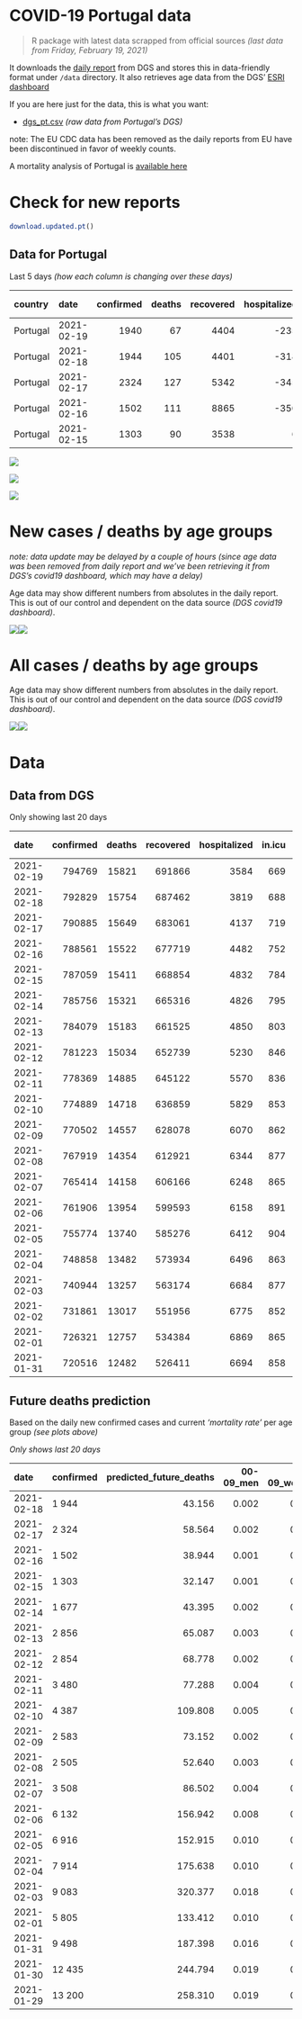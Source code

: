 COVID-19 Portugal data
================

> R package with latest data scrapped from official sources *(last data
> from Friday, February 19, 2021)*

It downloads the [daily
report](https://covid19.min-saude.pt/relatorio-de-situacao/) from DGS
and stores this in data-friendly format under `/data` directory. It also
retrieves age data from the DGS’ [ESRI
dashboard](https://covid19.min-saude.pt/ponto-de-situacao-atual-em-portugal/)

If you are here just for the data, this is what you want:

  - [dgs\_pt.csv](raw/master/data/dgs_pt.csv) *(raw data from Portugal’s
    DGS)*

note: The EU CDC data has been removed as the daily reports from EU have
been discontinued in favor of weekly counts.

A mortality analysis of Portugal is [available
here](https://averissimo.github.io/covid19-analysis/mortality.html)

# Check for new reports

``` r
download.updated.pt()
```

## Data for Portugal

Last 5 days *(how each column is changing over these days)*

| country  | date       | confirmed | deaths | recovered | hospitalized | in.icu | confirmed\_m\_00-09 | confirmed\_w\_00-09 | confirmed\_m\_10-19 | confirmed\_w\_10-19 | confirmed\_m\_20-29 | confirmed\_w\_20-29 | confirmed\_m\_30-39 | confirmed\_w\_30-39 | confirmed\_m\_40-49 | confirmed\_w\_40-49 | confirmed\_m\_50-59 | confirmed\_w\_50-59 | confirmed\_m\_60-69 | confirmed\_w\_60-69 | confirmed\_m\_70-79 | confirmed\_w\_70-79 | confirmed\_m\_80+ | confirmed\_w\_80+ | death\_m\_00-09 | death\_w\_00-09 | death\_m\_10-19 | death\_w\_10-19 | death\_m\_20-29 | death\_w\_20-29 | death\_m\_30-39 | death\_w\_30-39 | death\_m\_40-49 | death\_w\_40-49 | death\_m\_50-59 | death\_w\_50-59 | death\_m\_60-69 | death\_w\_60-69 | death\_m\_70-79 | death\_w\_70-79 | death\_m\_80+ | death\_w\_80+ |
| :------- | :--------- | --------: | -----: | --------: | -----------: | -----: | ------------------: | ------------------: | ------------------: | ------------------: | ------------------: | ------------------: | ------------------: | ------------------: | ------------------: | ------------------: | ------------------: | ------------------: | ------------------: | ------------------: | ------------------: | ------------------: | ----------------: | ----------------: | --------------: | --------------: | --------------: | --------------: | --------------: | --------------: | --------------: | --------------: | --------------: | --------------: | --------------: | --------------: | --------------: | --------------: | --------------: | --------------: | ------------: | ------------: |
| Portugal | 2021-02-19 |      1940 |     67 |      4404 |        \-235 |   \-19 |                  NA |                  NA |                  NA |                  NA |                  NA |                  NA |                  NA |                  NA |                  NA |                  NA |                  NA |                  NA |                  NA |                  NA |                  NA |                  NA |                NA |                NA |              NA |              NA |              NA |              NA |              NA |              NA |              NA |              NA |              NA |              NA |              NA |              NA |              NA |              NA |              NA |              NA |            NA |            NA |
| Portugal | 2021-02-18 |      1944 |    105 |      4401 |        \-318 |   \-31 |                  50 |                  49 |                  89 |                  84 |                 119 |                 127 |                 147 |                 149 |                 140 |                 140 |                 118 |                 155 |                 100 |                 115 |                  73 |                 111 |                55 |               115 |               0 |               0 |               0 |               0 |               0 |               0 |               0 |               0 |               1 |               0 |               5 |               2 |               9 |               6 |              18 |              10 |            20 |            34 |
| Portugal | 2021-02-17 |      2324 |    127 |      5342 |        \-345 |   \-33 |                  49 |                  72 |                  92 |                 100 |                 139 |                 145 |                 153 |                 175 |                 172 |                 182 |                 163 |                 199 |                 112 |                 129 |                  98 |                  88 |                83 |               171 |               0 |               0 |               0 |               0 |               0 |               0 |               0 |               0 |               1 |               0 |               3 |               1 |              10 |               2 |              20 |              14 |            37 |            39 |
| Portugal | 2021-02-16 |      1502 |    111 |      8865 |        \-350 |   \-32 |                  15 |                  11 |                  56 |                  60 |                  91 |                 106 |                 121 |                  91 |                 105 |                 118 |                 116 |                 125 |                  84 |                 102 |                  68 |                  73 |                58 |                99 |               0 |               0 |               0 |               0 |               0 |               0 |               0 |               0 |               0 |               0 |               5 |               4 |               6 |               3 |              14 |              11 |            31 |            37 |
| Portugal | 2021-02-15 |      1303 |     90 |      3538 |            6 |   \-11 |                  24 |                  43 |                  45 |                  50 |                  73 |                  96 |                  87 |                  79 |                  90 |                 113 |                  85 |                 104 |                  91 |                  66 |                  55 |                  75 |                42 |                85 |               0 |               0 |               0 |               0 |               0 |               1 |               0 |               0 |               2 |               1 |               3 |               1 |               4 |               2 |              10 |              12 |            28 |            26 |

![](README_files/figure-gfm/totals-1.svg)<!-- -->

![](README_files/figure-gfm/differential-1.svg)<!-- -->

![](README_files/figure-gfm/differential_7days-1.svg)<!-- -->

# New cases / deaths by age groups

*note: data update may be delayed by a couple of hours (since age data
was been removed from daily report and we’ve been retrieving it from
DGS’s covid19 dashboard, which may have a delay)*

Age data may show different numbers from absolutes in the daily report.
This is out of our control and dependent on the data source *(DGS
covid19 dashboard)*.

![](README_files/figure-gfm/new_cases_deaths-1.svg)<!-- -->![](README_files/figure-gfm/new_cases_deaths-2.svg)<!-- -->

# All cases / deaths by age groups

Age data may show different numbers from absolutes in the daily report.
This is out of our control and dependent on the data source *(DGS
covid19 dashboard)*.

![](README_files/figure-gfm/total_cases_deaths-1.svg)<!-- -->![](README_files/figure-gfm/total_cases_deaths-2.svg)<!-- -->

# Data

## Data from DGS

Only showing last 20 days

| date       | confirmed | deaths | recovered | hospitalized | in.icu | confirmed\_m\_00-09 | confirmed\_w\_00-09 | confirmed\_m\_10-19 | confirmed\_w\_10-19 | confirmed\_m\_20-29 | confirmed\_w\_20-29 | confirmed\_m\_30-39 | confirmed\_w\_30-39 | confirmed\_m\_40-49 | confirmed\_w\_40-49 | confirmed\_m\_50-59 | confirmed\_w\_50-59 | confirmed\_m\_60-69 | confirmed\_w\_60-69 | confirmed\_m\_70-79 | confirmed\_w\_70-79 | confirmed\_m\_80+ | confirmed\_w\_80+ | death\_m\_00-09 | death\_w\_00-09 | death\_m\_10-19 | death\_w\_10-19 | death\_m\_20-29 | death\_w\_20-29 | death\_m\_30-39 | death\_w\_30-39 | death\_m\_40-49 | death\_w\_40-49 | death\_m\_50-59 | death\_w\_50-59 | death\_m\_60-69 | death\_w\_60-69 | death\_m\_70-79 | death\_w\_70-79 | death\_m\_80+ | death\_w\_80+ |
| :--------- | --------: | -----: | --------: | -----------: | -----: | ------------------: | ------------------: | ------------------: | ------------------: | ------------------: | ------------------: | ------------------: | ------------------: | ------------------: | ------------------: | ------------------: | ------------------: | ------------------: | ------------------: | ------------------: | ------------------: | ----------------: | ----------------: | --------------: | --------------: | --------------: | --------------: | --------------: | --------------: | --------------: | --------------: | --------------: | --------------: | --------------: | --------------: | --------------: | --------------: | --------------: | --------------: | ------------: | ------------: |
| 2021-02-19 |    794769 |  15821 |    691866 |         3584 |    669 |                  NA |                  NA |                  NA |                  NA |                  NA |                  NA |                  NA |                  NA |                  NA |                  NA |                  NA |                  NA |                  NA |                  NA |                  NA |                  NA |                NA |                NA |              NA |              NA |              NA |              NA |              NA |              NA |              NA |              NA |              NA |              NA |              NA |              NA |              NA |              NA |              NA |              NA |            NA |            NA |
| 2021-02-18 |    792829 |  15754 |    687462 |         3819 |    688 |               22364 |               21488 |               36743 |               37116 |               52881 |               60287 |               51824 |               62136 |               58243 |               74022 |               51596 |               65891 |               38508 |               41574 |               24533 |               27805 |             21661 |             43882 |               1 |               1 |               1 |               1 |               6 |               5 |              20 |              19 |              85 |              58 |             294 |             119 |             963 |             407 |            2068 |            1229 |          4783 |          5694 |
| 2021-02-17 |    790885 |  15649 |    683061 |         4137 |    719 |               22314 |               21439 |               36654 |               37032 |               52762 |               60160 |               51677 |               61987 |               58103 |               73882 |               51478 |               65736 |               38408 |               41459 |               24460 |               27694 |             21606 |             43767 |               1 |               1 |               1 |               1 |               6 |               5 |              20 |              19 |              84 |              58 |             289 |             117 |             954 |             401 |            2050 |            1219 |          4763 |          5660 |
| 2021-02-16 |    788561 |  15522 |    677719 |         4482 |    752 |               22265 |               21367 |               36562 |               36932 |               52623 |               60015 |               51524 |               61812 |               57931 |               73700 |               51315 |               65537 |               38296 |               41330 |               24362 |               27606 |             21523 |             43596 |               1 |               1 |               1 |               1 |               6 |               5 |              20 |              19 |              83 |              58 |             286 |             116 |             944 |             399 |            2030 |            1205 |          4726 |          5621 |
| 2021-02-15 |    787059 |  15411 |    668854 |         4832 |    784 |               22250 |               21356 |               36506 |               36872 |               52532 |               59909 |               51403 |               61721 |               57826 |               73582 |               51199 |               65412 |               38212 |               41228 |               24294 |               27533 |             21465 |             43497 |               1 |               1 |               1 |               1 |               6 |               5 |              20 |              19 |              83 |              58 |             281 |             112 |             938 |             396 |            2016 |            1194 |          4695 |          5584 |
| 2021-02-14 |    785756 |  15321 |    665316 |         4826 |    795 |               22226 |               21313 |               36461 |               36822 |               52459 |               59813 |               51316 |               61642 |               57736 |               73469 |               51114 |               65308 |               38121 |               41162 |               24239 |               27458 |             21423 |             43412 |               1 |               1 |               1 |               1 |               6 |               4 |              20 |              19 |              81 |              57 |             278 |             111 |             934 |             394 |            2006 |            1182 |          4667 |          5558 |
| 2021-02-13 |    784079 |  15183 |    661525 |         4850 |    803 |               22186 |               21267 |               36383 |               36734 |               52352 |               59711 |               51217 |               61544 |               57613 |               73338 |               50992 |               65175 |               38032 |               41054 |               24191 |               27389 |             21357 |             43280 |               1 |               1 |               1 |               1 |               6 |               4 |              20 |              19 |              80 |              57 |             277 |             110 |             920 |             388 |            1989 |            1164 |          4623 |          5522 |
| 2021-02-12 |    781223 |  15034 |    652739 |         5230 |    846 |               22119 |               21198 |               36260 |               36609 |               52153 |               59511 |               51019 |               61345 |               57423 |               73118 |               50788 |               64928 |               37884 |               40885 |               24094 |               27267 |             21268 |             43093 |               1 |               1 |               1 |               1 |               6 |               4 |              20 |              18 |              80 |              55 |             275 |             107 |             906 |             382 |            1964 |            1153 |          4587 |          5473 |
| 2021-02-11 |    778369 |  14885 |    645122 |         5570 |    836 |               22066 |               21142 |               36141 |               36474 |               51959 |               59324 |               50842 |               61158 |               57211 |               72864 |               50607 |               64683 |               37722 |               40739 |               23987 |               27116 |             21175 |             42901 |               1 |               1 |               1 |               1 |               6 |               4 |              19 |              18 |              80 |              55 |             273 |             107 |             901 |             377 |            1941 |            1143 |          4537 |          5420 |
| 2021-02-10 |    774889 |  14718 |    636859 |         5829 |    853 |               21986 |               21071 |               36009 |               36346 |               51746 |               59087 |               50638 |               60925 |               56939 |               72572 |               50369 |               64377 |               37503 |               40486 |               23868 |               26948 |             21080 |             42684 |               1 |               1 |               1 |               1 |               6 |               4 |              19 |              18 |              78 |              54 |             267 |             107 |             887 |             374 |            1915 |            1128 |          4487 |          5370 |
| 2021-02-09 |    770502 |  14557 |    628078 |         6070 |    862 |               21869 |               20983 |               35818 |               36197 |               51524 |               58813 |               50381 |               60605 |               56616 |               72191 |               50089 |               63936 |               37259 |               40216 |               23717 |               26751 |             20920 |             42369 |               1 |               1 |               1 |               1 |               6 |               4 |              19 |              17 |              78 |              52 |             266 |             107 |             877 |             366 |            1888 |            1119 |          4442 |          5312 |
| 2021-02-08 |    767919 |  14354 |    612921 |         6344 |    877 |               21823 |               20935 |               35726 |               36112 |               51369 |               58648 |               50209 |               60404 |               56425 |               71987 |               49896 |               63731 |               37108 |               40086 |               23590 |               26637 |             20801 |             42184 |               1 |               1 |               1 |               1 |               6 |               4 |              18 |              16 |              76 |              51 |             262 |             105 |             867 |             359 |            1859 |            1105 |          4387 |          5235 |
| 2021-02-07 |    765414 |  14158 |    606166 |         6248 |    865 |               21750 |               20862 |               35640 |               35993 |               51215 |               58489 |               50046 |               60233 |               56229 |               71763 |               49725 |               63510 |               36953 |               39940 |               23504 |               26537 |             20729 |             42047 |               1 |               1 |               1 |               1 |               6 |               4 |              18 |              16 |              74 |              49 |             256 |             102 |             856 |             356 |            1832 |            1092 |          4331 |          5162 |
| 2021-02-06 |    761906 |  13954 |    599593 |         6158 |    891 |               21662 |               20779 |               35472 |               35826 |               51006 |               58278 |               49852 |               60009 |               55985 |               71460 |               49452 |               63216 |               36771 |               39728 |               23360 |               26396 |             20611 |             41796 |               1 |               1 |               1 |               1 |               6 |               4 |              18 |              16 |              73 |              49 |             253 |             101 |             846 |             352 |            1785 |            1073 |          4272 |          5102 |
| 2021-02-05 |    755774 |  13740 |    585276 |         6412 |    904 |               21485 |               20613 |               35228 |               35576 |               50668 |               57924 |               49520 |               59589 |               55520 |               70920 |               49048 |               62666 |               36417 |               39363 |               23150 |               26125 |             20381 |             41339 |               0 |               1 |               1 |               1 |               6 |               4 |              17 |              16 |              70 |              47 |             250 |             101 |             833 |             344 |            1756 |            1056 |          4211 |          5026 |
| 2021-02-04 |    748858 |  13482 |    573934 |         6496 |    863 |               21252 |               20442 |               34913 |               35238 |               50276 |               57471 |               49127 |               59101 |               55004 |               70265 |               48578 |               62136 |               36049 |               38953 |               22915 |               25840 |             20166 |             40919 |               0 |               1 |               1 |               1 |               6 |               4 |              17 |              14 |              69 |              46 |             247 |              99 |             814 |             335 |            1726 |            1037 |          4132 |          4933 |
| 2021-02-03 |    740944 |  13257 |    563174 |         6684 |    877 |               21034 |               20231 |               34560 |               34878 |               49799 |               56960 |               48665 |               58584 |               54426 |               69533 |               47996 |               61471 |               35645 |               38462 |               22625 |               25480 |             19939 |             40427 |               0 |               1 |               1 |               1 |               6 |               4 |              17 |              14 |              69 |              45 |             244 |              98 |             799 |             328 |            1694 |            1012 |          4075 |          4849 |
| 2021-02-02 |    731861 |  13017 |    551956 |         6775 |    852 |                  NA |                  NA |                  NA |                  NA |                  NA |                  NA |                  NA |                  NA |                  NA |                  NA |                  NA |                  NA |                  NA |                  NA |                  NA |                  NA |                NA |                NA |              NA |              NA |              NA |              NA |              NA |              NA |              NA |              NA |              NA |              NA |              NA |              NA |              NA |              NA |              NA |              NA |            NA |            NA |
| 2021-02-01 |    726321 |  12757 |    534384 |         6869 |    865 |               20639 |               19815 |               33932 |               34184 |               48975 |               56082 |               47773 |               57536 |               53289 |               68161 |               46913 |               60302 |               34833 |               37575 |               22112 |               24930 |             19497 |             39546 |               0 |               1 |               1 |               1 |               5 |               4 |              17 |              14 |              68 |              41 |             234 |              95 |             762 |             312 |            1636 |             973 |          3922 |          4671 |
| 2021-01-31 |    720516 |  12482 |    526411 |         6694 |    858 |               20424 |               19620 |               33695 |               33906 |               48653 |               55708 |               47444 |               57140 |               52857 |               67630 |               46510 |               59808 |               34563 |               37247 |               21934 |               24696 |             19305 |             39152 |               0 |               1 |               1 |               1 |               5 |               4 |              17 |              13 |              68 |              40 |             225 |              93 |             744 |             308 |            1593 |             953 |          3836 |          4580 |

## Future deaths prediction

Based on the daily new confirmed cases and current *‘mortality rate’*
per age group *(see plots above)*

*Only shows last 20 days*

| date       | confirmed | predicted\_future\_deaths | 00-09\_men | 00-09\_women | 10-19\_men | 10-19\_women | 20-29\_men | 20-29\_women | 30-39\_men | 30-39\_women | 40-49\_men | 40-49\_women | 50-59\_men | 50-59\_women | 60-69\_men | 60-69\_women | 70-79\_men | 70-79\_women | 80+\_men | 80+\_women |
| :--------- | :-------- | ------------------------: | ---------: | -----------: | ---------: | -----------: | ---------: | -----------: | ---------: | -----------: | ---------: | -----------: | ---------: | -----------: | ---------: | -----------: | ---------: | -----------: | -------: | ---------: |
| 2021-02-18 | 1 944     |                    43.156 |      0.002 |        0.002 |      0.002 |        0.002 |      0.014 |        0.011 |      0.057 |        0.046 |      0.204 |        0.110 |      0.672 |        0.280 |      2.501 |        1.126 |      6.154 |        4.906 |   12.145 |     14.922 |
| 2021-02-17 | 2 324     |                    58.564 |      0.002 |        0.003 |      0.003 |        0.003 |      0.016 |        0.012 |      0.059 |        0.054 |      0.251 |        0.143 |      0.929 |        0.359 |      2.801 |        1.263 |      8.261 |        3.890 |   18.327 |     22.188 |
| 2021-02-16 | 1 502     |                    38.944 |      0.001 |        0.001 |      0.002 |        0.002 |      0.010 |        0.009 |      0.047 |        0.028 |      0.153 |        0.092 |      0.661 |        0.226 |      2.101 |        0.999 |      5.732 |        3.227 |   12.807 |     12.846 |
| 2021-02-15 | 1 303     |                    32.147 |      0.001 |        0.002 |      0.001 |        0.001 |      0.008 |        0.008 |      0.034 |        0.024 |      0.131 |        0.089 |      0.484 |        0.188 |      2.276 |        0.646 |      4.636 |        3.315 |    9.274 |     11.029 |
| 2021-02-14 | 1 677     |                    43.395 |      0.002 |        0.002 |      0.002 |        0.002 |      0.012 |        0.008 |      0.038 |        0.030 |      0.180 |        0.103 |      0.695 |        0.240 |      2.226 |        1.057 |      4.046 |        3.050 |   14.574 |     17.128 |
| 2021-02-13 | 2 856     |                    65.087 |      0.003 |        0.003 |      0.003 |        0.003 |      0.023 |        0.017 |      0.076 |        0.061 |      0.277 |        0.172 |      1.162 |        0.446 |      3.701 |        1.654 |      8.177 |        5.392 |   19.652 |     24.265 |
| 2021-02-12 | 2 854     |                    68.778 |      0.002 |        0.003 |      0.003 |        0.004 |      0.022 |        0.016 |      0.068 |        0.057 |      0.309 |        0.199 |      1.031 |        0.442 |      4.051 |        1.429 |      9.020 |        6.674 |   20.535 |     24.913 |
| 2021-02-11 | 3 480     |                    77.288 |      0.004 |        0.003 |      0.004 |        0.003 |      0.024 |        0.020 |      0.079 |        0.071 |      0.397 |        0.229 |      1.356 |        0.553 |      5.477 |        2.477 |     10.031 |        7.426 |   20.977 |     28.157 |
| 2021-02-10 | 4 387     |                   109.808 |      0.005 |        0.004 |      0.005 |        0.004 |      0.025 |        0.023 |      0.099 |        0.098 |      0.471 |        0.299 |      1.595 |        0.796 |      6.102 |        2.643 |     12.728 |        8.708 |   35.330 |     40.873 |
| 2021-02-09 | 2 583     |                    73.152 |      0.002 |        0.002 |      0.003 |        0.002 |      0.018 |        0.014 |      0.066 |        0.061 |      0.279 |        0.160 |      1.100 |        0.370 |      3.776 |        1.273 |     10.705 |        5.039 |   26.277 |     24.005 |
| 2021-02-08 | 2 505     |                    52.640 |      0.003 |        0.003 |      0.002 |        0.003 |      0.017 |        0.013 |      0.063 |        0.052 |      0.286 |        0.176 |      0.974 |        0.399 |      3.876 |        1.429 |      7.249 |        4.420 |   15.898 |     17.777 |
| 2021-02-07 | 3 508     |                    86.502 |      0.004 |        0.004 |      0.005 |        0.004 |      0.024 |        0.017 |      0.075 |        0.068 |      0.356 |        0.237 |      1.556 |        0.531 |      4.551 |        2.075 |     12.138 |        6.232 |   26.056 |     32.569 |
| 2021-02-06 | 6 132     |                   156.942 |      0.008 |        0.008 |      0.007 |        0.007 |      0.038 |        0.029 |      0.128 |        0.128 |      0.679 |        0.423 |      2.302 |        0.993 |      8.853 |        3.573 |     17.702 |       11.978 |   50.787 |     59.299 |
| 2021-02-05 | 6 916     |                   152.915 |      0.010 |        0.008 |      0.009 |        0.009 |      0.044 |        0.038 |      0.152 |        0.149 |      0.753 |        0.513 |      2.678 |        0.957 |      9.203 |        4.014 |     19.809 |       12.597 |   47.474 |     54.498 |
| 2021-02-04 | 7 914     |                   175.638 |      0.010 |        0.010 |      0.010 |        0.010 |      0.054 |        0.042 |      0.178 |        0.158 |      0.844 |        0.574 |      3.316 |        1.201 |     10.103 |        4.807 |     24.445 |       15.912 |   50.124 |     63.840 |
| 2021-02-03 | 9 083     |                   320.377 |      0.018 |        0.019 |      0.017 |        0.019 |      0.093 |        0.073 |      0.344 |        0.320 |      1.659 |        1.075 |      6.171 |        2.111 |     20.306 |        8.684 |     43.243 |       24.310 |   97.599 |    114.316 |
| 2021-02-01 | 5 805     |                   133.412 |      0.010 |        0.009 |      0.006 |        0.007 |      0.037 |        0.031 |      0.127 |        0.121 |      0.630 |        0.416 |      2.296 |        0.892 |      6.752 |        3.211 |     15.004 |       10.343 |   42.396 |     51.124 |
| 2021-01-31 | 9 498     |                   187.398 |      0.016 |        0.017 |      0.014 |        0.013 |      0.055 |        0.049 |      0.230 |        0.204 |      1.061 |        0.703 |      3.470 |        1.438 |     11.754 |        4.993 |     28.239 |       15.293 |   56.528 |     63.321 |
| 2021-01-30 | 12 435    |                   244.794 |      0.019 |        0.017 |      0.017 |        0.016 |      0.082 |        0.067 |      0.288 |        0.273 |      1.369 |        0.945 |      4.496 |        2.016 |     16.855 |        7.039 |     31.779 |       20.553 |   73.972 |     84.991 |
| 2021-01-29 | 13 200    |                   258.310 |      0.019 |        0.018 |      0.019 |        0.017 |      0.085 |        0.071 |      0.315 |        0.290 |      1.443 |        0.982 |      4.963 |        2.104 |     17.906 |        7.088 |     32.116 |       21.879 |   75.959 |     93.036 |
